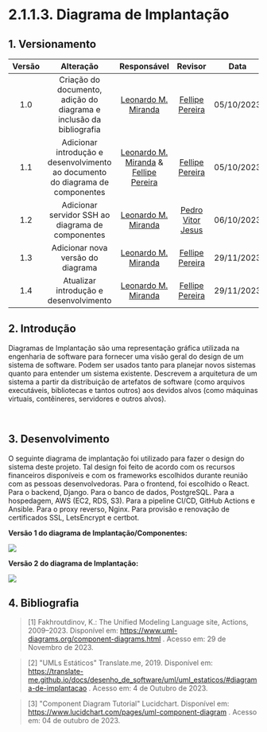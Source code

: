 # 2.1.1.3. Diagrama de Implantação

## 1. Versionamento

| Versão |                      Alteração                      |    Responsável     |      Revisor       | Data  |
| :----: | :-------------------------------------------------: | :----------------: | :----------------: | :---: |
|  1.0   |  Criação do documento, adição do diagrama e inclusão da bibliografia   | [Leonardo M. Miranda](https://github.com/leomichalski)  | [Fellipe Pereira](https://github.com/fellipepcs) | 05/10/2023 |
|  1.1   |  Adicionar introdução e desenvolvimento ao documento do diagrama de componentes   | [Leonardo M. Miranda](https://github.com/leomichalski) & [Fellipe Pereira](https://github.com/fellipepcs) | [Fellipe Pereira](https://github.com/fellipepcs)| 05/10/2023 |
|  1.2   |  Adicionar servidor SSH ao diagrama de componentes | [Leonardo M. Miranda](https://github.com/leomichalski) | [Pedro Vitor Jesus](https://github.com/Peedrooo) | 06/10/2023 |
|  1.3   |  Adicionar nova versão do diagrama | [Leonardo M. Miranda](https://github.com/leomichalski) | [Fellipe Pereira](https://github.com/fellipepcs) | 29/11/2023 |
|  1.4   |  Atualizar introdução e desenvolvimento | [Leonardo M. Miranda](https://github.com/leomichalski) | [Fellipe Pereira](https://github.com/fellipepcs) | 29/11/2023 |

## 2. Introdução

Diagramas de Implantação são uma representação gráfica utilizada na engenharia de software para fornecer uma visão geral do design de um sistema de software. Podem ser usados tanto para planejar novos sistemas quanto para entender um sistema existente. Descrevem a arquitetura de um sistema a partir da distribuição de artefatos de software (como arquivos executáveis, bibliotecas e tantos outros) aos devidos alvos (como máquinas virtuais, contêineres, servidores e outros alvos).

<br/>


## 3. Desenvolvimento

O seguinte diagrama de implantação foi utilizado para fazer o design do sistema deste projeto. Tal design foi feito de acordo com os recursos financeiros disponíveis e com os frameworks escolhidos durante reunião com as pessoas desenvolvedoras. Para o frontend, foi escolhido o React. Para o backend, Django. Para o banco de dados, PostgreSQL. Para a hospedagem, AWS (EC2, RDS, S3). Para a pipeline CI/CD, GitHub Actions e Ansible. Para o proxy reverso, Nginx. Para provisão e renovação de certificados SSL, LetsEncrypt e certbot.


**Versão 1 do diagrama de Implantação/Componentes:**

<img align="center" src="./img/diagrama_de_componentes.png">

<br/>

**Versão 2 do diagrama de Implantação:**

<img align="center" src="./img/diagrama_de_implantacao.png">

<br/>

## 4. Bibliografia

> [1] Fakhroutdinov, K.: The Unified Modeling Language site,
Actions, 2009–2023. Disponível em: https://www.uml-diagrams.org/component-diagrams.html . Acesso em: 29 de Novembro de 2023.

> [2] "UMLs Estáticos" Translate.me, 2019. Disponível em: https://translate-me.github.io/docs/desenho_de_software/uml/uml_estaticos/#diagrama-de-implantacao . Acesso em: 4 de Outubro de 2023.

> [3] "Component Diagram Tutorial" Lucidchart. Disponível em: https://www.lucidchart.com/pages/uml-component-diagram . Acesso em: 04 de outubro de 2023.

